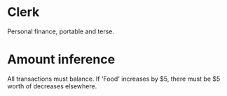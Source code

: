 # Clerk
Personal finance, portable and terse.

# Amount inference
All transactions must balance. If 'Food' increases by $5, there must be $5 worth of decreases elsewhere.

